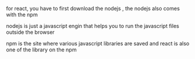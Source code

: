 for react, you have to first download the nodejs , the nodejs also comes with the npm 

nodejs is just a javascript engin that helps you to run the javascript files outside the browser

npm is the site where various javascript libraries are saved and react is also one of the library on the npm









